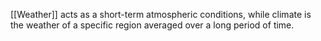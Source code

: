[[Weather]] acts as a short-term atmospheric conditions, while climate is the weather of a specific region averaged over a long period of time.